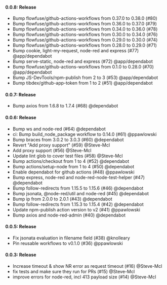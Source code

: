 #### 0.0.8: Release

 - Bump flowfuse/github-actions-workflows from 0.37.0 to 0.38.0 (#80)
 - Bump flowfuse/github-actions-workflows from 0.36.0 to 0.37.0 (#79)
 - Bump flowfuse/github-actions-workflows from 0.34.0 to 0.36.0 (#78)
 - Bump flowfuse/github-actions-workflows from 0.30.0 to 0.34.0 (#76)
 - Bump flowfuse/github-actions-workflows from 0.29.0 to 0.30.0 (#74)
 - Bump flowfuse/github-actions-workflows from 0.28.0 to 0.29.0 (#71)
 - Bump cookie, light-my-request, node-red and express (#77) @app/dependabot
 - Bump serve-static, node-red and express (#72) @app/dependabot
 - Bump flowfuse/github-actions-workflows from 0.1.0 to 0.28.0 (#70) @app/dependabot
 - Bump JS-DevTools/npm-publish from 2 to 3 (#53) @app/dependabot
 - Bump tibdex/github-app-token from 1 to 2 (#51) @app/dependabot

#### 0.0.7: Release

 - Bump axios from 1.6.8 to 1.7.4 (#68) @dependabot

#### 0.0.6: Release

 - Bump ws and node-red (#64) @dependabot
 - ci: Bump build_node_package workflow to 0.14.0 (#61) @ppawlowski
 - Bump braces from 3.0.2 to 3.0.3 (#60) @dependabot
 - Revert "Add proxy support" (#59) @Steve-Mcl
 - Add proxy support (#56) @Steve-Mcl
 - Update lint glob to cover test files (#58) @Steve-Mcl
 - Bump actions/checkout from 1 to 4 (#52) @dependabot
 - Bump actions/setup-node from 1 to 4 (#50) @dependabot
 - Enable dependabot for github actions (#48) @ppawlowski
 - Bump express, node-red and node-red-node-test-helper (#47) @dependabot
 - Bump follow-redirects from 1.15.5 to 1.15.6 (#46) @dependabot
 - Bump jsonata, @node-red/util and node-red (#45) @dependabot
 - Bump ip from 2.0.0 to 2.0.1 (#43) @dependabot
 - Bump follow-redirects from 1.15.3 to 1.15.4 (#42) @dependabot
 - Update npm-publish action version to v2 (#41) @ppawlowski
 - Bump axios and node-red-admin (#40) @dependabot

#### 0.0.5: Release

 - Fix jsonata evaluation in filename field (#38) @knolleary
 - Pin reusable workflows to v0.1.0 (#36) @ppawlowski

#### 0.0.3: Release

 - Increase timeout & show NR error as request timeout (#16) @Steve-Mcl
 - fix tests and make sure they run for PRs (#15) @Steve-Mcl
 - improve errors for node-red, incl 413 payload size (#14) @Steve-Mcl
